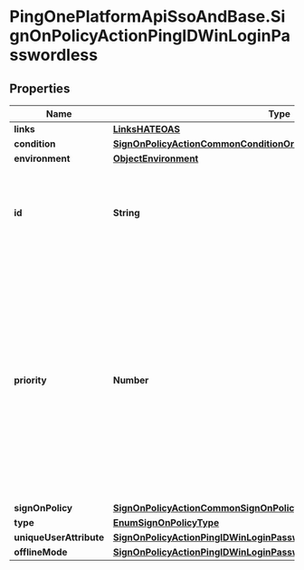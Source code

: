 # PingOnePlatformApiSsoAndBase.SignOnPolicyActionPingIDWinLoginPasswordless

## Properties

Name | Type | Description | Notes
------------ | ------------- | ------------- | -------------
**links** | [**LinksHATEOAS**](LinksHATEOAS.md) |  | [optional] 
**condition** | [**SignOnPolicyActionCommonConditionOrOrInner**](SignOnPolicyActionCommonConditionOrOrInner.md) |  | [optional] 
**environment** | [**ObjectEnvironment**](ObjectEnvironment.md) |  | [optional] 
**id** | **String** | A string that specifies the sign-on policy assignment resource’s unique identifier. | [optional] [readonly] 
**priority** | **Number** | An integer that specifies the order in which the policy referenced by this assignment is evaluated during an authentication flow relative to other policies. An assignment with a lower priority will be evaluated first. This is a required property. | 
**signOnPolicy** | [**SignOnPolicyActionCommonSignOnPolicy**](SignOnPolicyActionCommonSignOnPolicy.md) |  | [optional] 
**type** | [**EnumSignOnPolicyType**](EnumSignOnPolicyType.md) |  | 
**uniqueUserAttribute** | [**SignOnPolicyActionPingIDWinLoginPasswordlessAllOfUniqueUserAttribute**](SignOnPolicyActionPingIDWinLoginPasswordlessAllOfUniqueUserAttribute.md) |  | 
**offlineMode** | [**SignOnPolicyActionPingIDWinLoginPasswordlessAllOfOfflineMode**](SignOnPolicyActionPingIDWinLoginPasswordlessAllOfOfflineMode.md) |  | 


